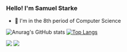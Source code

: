 ### Hello! I'm Samuel Starke

- 🌱 I'm in the 8th period of Computer Science

![Anurag's GitHub stats](https://github-readme-stats.vercel.app/api?username=Starkezin&show_icons=true&theme=dark)
[![Top Langs](https://github-readme-stats.vercel.app/api/top-langs/?username=Starkezin&layout=compact&theme=dark)](https://github.com/anuraghazra/github-readme-stats)

<div> 
  
  <a href = "mailto:samuel_starke@hotmail.com"><img src="https://img.shields.io/badge/Microsoft_Outlook-0078D4?style=for-the-badge&logo=microsoft-outlook&logoColor=white" target="_blank"></a>
  <a href="https://www.linkedin.com/in/samuel-starke-a74415242/" target="_blank"><img src="https://img.shields.io/badge/-LinkedIn-%230077B5?style=for-the-badge&logo=linkedin&logoColor=white" target="_blank"></a> 
  
</div>
